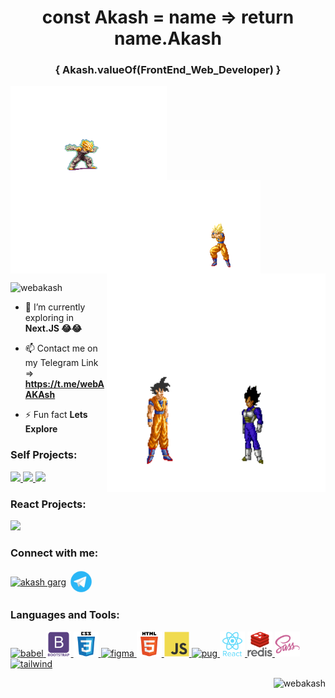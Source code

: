 <h1 align="center">const Akash = name => return name.Akash</h1>
<h3 align="center">{ Akash.valueOf(FrontEnd_Web_Developer) }</h3>

<img align="left" src="https://github.com/webAKAsh/webAKAsh/blob/main/vegeta.gif" width="250" height="150" />
<img align="center" src="https://github.com/webAKAsh/webAKAsh/blob/main/goku.gif" width="400" height="150" />
<img align="right" src="https://github.com/webAKAsh/webAKAsh/blob/main/gokuvsvegeta.gif" width="350" height="350" />

<p align="left"> <img src="https://komarev.com/ghpvc/?username=webakash&label=Profile%20views&color=0e75b6&style=flat" alt="webakash" /> </p>

- 🌱 I’m currently exploring in **Next.JS 😂😂**

- 📫 Contact me on my Telegram Link => **https://t.me/webAAKAsh**

- ⚡ Fun fact **Lets Explore**

<h3 align="left">Self Projects:</h3>
<a href="https://webakash.github.io/RandomColor/RandomColor.html">
  <img src="https://img.shields.io/badge/Random--Color-white?style=for-the-badge&logo=ClickUp"/>
</a>
<a href="https://webakash.github.io/DrumKit/Drumkit.html">
  <img src="https://img.shields.io/badge/DrumKit--Let's%20Rock!-purple?style=for-the-badge&logo=Apple%20Music"/>
</a>
<a href="https://webakash.github.io/TicTacToe/Tic-Tac-Toe.html">
  <img src="https://img.shields.io/badge/PLAY%20TIC--TAC--TOE...-darkred?style=for-the-badge&logo=Vodafone"/>
</a>

<h3 align="left">React Projects:</h3>
<a href="https://react-movie-aloiiodpy-webakash.vercel.app/">
  <img src="https://img.shields.io/badge/Movie Search-20232A?style=for-the-badge&logo=react&logoColor=61DAFB"/>
</a>

<h3 align="left">Connect with me:</h3>
<p align="left">
<a href="https://www.linkedin.com/in/akash-garg-ab278b212/" target="blank"><img align="center" src="https://raw.githubusercontent.com/rahuldkjain/github-profile-readme-generator/master/src/images/icons/Social/linked-in-alt.svg" alt="akash garg" height="30" width="40" /></a>
 <a href="https://t.me/webAAKAsh" target="blank">
   <img align="center" alt="akash garg" height="40" width="40" src="https://github.com/webAKAsh/webAKAsh/blob/main/icons8-telegram-app.gif"/>
 </a>
</p>

<h3 align="left">Languages and Tools:</h3>
<p align="left"> <a href="https://babeljs.io/" target="_blank"> <img src="https://www.vectorlogo.zone/logos/babeljs/babeljs-icon.svg" alt="babel" width="40" height="40"/> </a> <a href="https://getbootstrap.com" target="_blank"> <img src="https://raw.githubusercontent.com/devicons/devicon/master/icons/bootstrap/bootstrap-plain-wordmark.svg" alt="bootstrap" width="40" height="40"/> </a> <a href="https://www.w3schools.com/css/" target="_blank"> <img src="https://raw.githubusercontent.com/devicons/devicon/master/icons/css3/css3-original-wordmark.svg" alt="css3" width="40" height="40"/> </a> <a href="https://www.figma.com/" target="_blank"> <img src="https://www.vectorlogo.zone/logos/figma/figma-icon.svg" alt="figma" width="40" height="40"/> </a> <a href="https://www.w3.org/html/" target="_blank"> <img src="https://raw.githubusercontent.com/devicons/devicon/master/icons/html5/html5-original-wordmark.svg" alt="html5" width="40" height="40"/> </a> <a href="https://developer.mozilla.org/en-US/docs/Web/JavaScript" target="_blank"> <img src="https://raw.githubusercontent.com/devicons/devicon/master/icons/javascript/javascript-original.svg" alt="javascript" width="40" height="40"/> </a> <a href="https://pugjs.org" target="_blank"> <img src="https://cdn.worldvectorlogo.com/logos/pug.svg" alt="pug" width="40" height="40"/> </a> <a href="https://reactjs.org/" target="_blank"> <img src="https://raw.githubusercontent.com/devicons/devicon/master/icons/react/react-original-wordmark.svg" alt="react" width="40" height="40"/> </a> <a href="https://redis.io" target="_blank"> <img src="https://raw.githubusercontent.com/devicons/devicon/master/icons/redis/redis-original-wordmark.svg" alt="redis" width="40" height="40"/> </a> <a href="https://sass-lang.com" target="_blank"> <img src="https://raw.githubusercontent.com/devicons/devicon/master/icons/sass/sass-original.svg" alt="sass" width="40" height="40"/> </a> <a href="https://tailwindcss.com/" target="_blank"> <img src="https://www.vectorlogo.zone/logos/tailwindcss/tailwindcss-icon.svg" alt="tailwind" width="40" height="40"/> </a> </p>

<p><img align="right" src="https://github-readme-stats.vercel.app/api/top-langs?username=webakash&show_icons=true&locale=en&layout=compact" alt="webakash" /></p>
